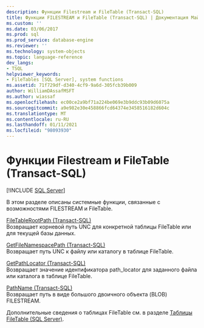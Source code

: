 ```yaml
---
description: Функции Filestream и FileTable (Transact-SQL)
title: Функции FILESTREAM и FileTable (Transact-SQL) | Документация Майкрософт
ms.custom: ''
ms.date: 03/06/2017
ms.prod: sql
ms.prod_service: database-engine
ms.reviewer: ''
ms.technology: system-objects
ms.topic: language-reference
dev_langs:
- TSQL
helpviewer_keywords:
- FileTables [SQL Server], system functions
ms.assetid: 71f729df-d340-4cf9-9a6d-305fcb39b009
author: WilliamDAssafMSFT
ms.author: wiassaf
ms.openlocfilehash: ec00ce2a9bf71a224be069e3b9ddc93b09d6075a
ms.sourcegitcommit: a9e982e30e458866fcd64374e3458516182d604c
ms.translationtype: MT
ms.contentlocale: ru-RU
ms.lasthandoff: 01/11/2021
ms.locfileid: "98093930"
---
```

# <a name="filestream-and-filetable-functions-transact-sql"></a>Функции Filestream и FileTable (Transact-SQL)
[!INCLUDE [SQL Server](../../includes/applies-to-version/sqlserver.md)]

  В этом разделе описаны системные функции, связанные с возможностями FILESTREAM и FileTable.  
  
 [FileTableRootPath (Transact-SQL)](../../relational-databases/system-functions/filetablerootpath-transact-sql.md)  
 Возвращает корневой путь UNC для конкретной таблицы FileTable или для текущей базы данных.  
  
 [GetFileNamespacePath (Transact-SQL)](../../relational-databases/system-functions/getfilenamespacepath-transact-sql.md)  
 Возвращает путь UNC к файлу или каталогу в таблице FileTable.  
  
 [GetPathLocator (Transact-SQL)](../../relational-databases/system-functions/getpathlocator-transact-sql.md)  
 Возвращает значение идентификатора path_locator для заданного файла или каталога в таблице FileTable.  
  
 [PathName (Transact-SQL)](../../relational-databases/system-functions/pathname-transact-sql.md)  
 Возвращает путь в виде большого двоичного объекта (BLOB) FILESTREAM.  
  
 Дополнительные сведения о таблицах FileTable см. в разделе [Таблицы FileTable (SQL Server)](../../relational-databases/blob/filetables-sql-server.md).  
  
  
